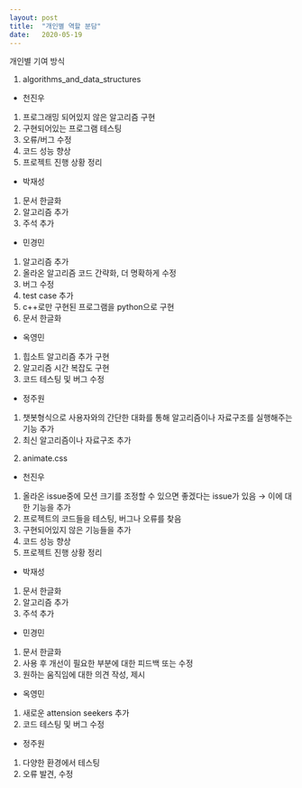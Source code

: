 ```yaml
---
layout: post
title:  "개인별 역할 분담"
date:   2020-05-19
---
```


개인별 기여 방식

1. algorithms_and_data_structures

- 천진우
1) 프로그래밍 되어있지 않은 알고리즘 구현<br>
2) 구현되어있는 프로그램 테스팅<br>
3) 오류/버그 수정
4) 코드 성능 향상
5) 프로젝트 진행 상황 정리

- 박재성
1) 문서 한글화
2) 알고리즘 추가
3) 주석 추가

- 민경민
1) 알고리즘 추가
2) 올라온 알고리즘 코드 간략화, 더 명확하게 수정
3) 버그 수정
4) test case 추가
5) c++로만 구현된 프로그램을 python으로 구현
6) 문서 한글화


- 옥영민
1) 힙소트 알고리즘 추가 구현
2) 알고리즘 시간 복잡도 구현
3) 코드 테스팅 및 버그 수정

- 정주원
1) 챗봇형식으로 사용자와의 간단한 대화를 통해 알고리즘이나 자료구조를 실행해주는 기능 추가
2) 최신 알고리즘이나 자료구조 추가

2. animate.css

- 천진우
1) 올라온 issue중에 모션 크기를 조정할 수 있으면 좋겠다는 issue가 있음 → 이에 대한 기능을 추가
2) 프로젝트의 코드들을 테스팅, 버그나 오류를 찾음
3) 구현되어있지 않은 기능들을 추가
4) 코드 성능 향상
5) 프로젝트 진행 상황 정리

- 박재성
1) 문서 한글화
2) 알고리즘 추가
3) 주석 추가

- 민경민
1) 문서 한글화
2) 사용 후 개선이 필요한 부분에 대한 피드백 또는 수정
3) 원하는 움직임에 대한 의견 작성, 제시

- 옥영민
1) 새로운 attension seekers 추가
2) 코드 테스팅 및 버그 수정

- 정주원
1) 다양한 환경에서 테스팅
2) 오류 발견, 수정


